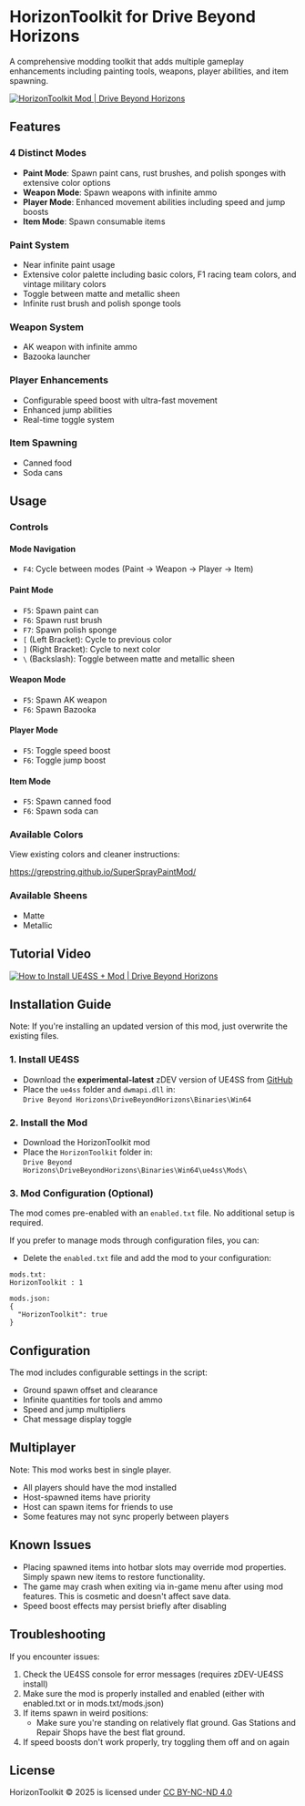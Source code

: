 # HorizonToolkit for Drive Beyond Horizons

A comprehensive modding toolkit that adds multiple gameplay enhancements including painting tools, weapons, player abilities, and item spawning.

[![HorizonToolkit Mod | Drive Beyond Horizons](https://img.youtube.com/vi/D33cNViTDfM/0.jpg)](https://www.youtube.com/watch?v=D33cNViTDfM)

## Features

### 4 Distinct Modes
- **Paint Mode**: Spawn paint cans, rust brushes, and polish sponges with extensive color options
- **Weapon Mode**: Spawn weapons with infinite ammo
- **Player Mode**: Enhanced movement abilities including speed and jump boosts
- **Item Mode**: Spawn consumable items

### Paint System
- Near infinite paint usage
- Extensive color palette including basic colors, F1 racing team colors, and vintage military colors
- Toggle between matte and metallic sheen
- Infinite rust brush and polish sponge tools

### Weapon System
- AK weapon with infinite ammo
- Bazooka launcher

### Player Enhancements
- Configurable speed boost with ultra-fast movement
- Enhanced jump abilities
- Real-time toggle system

### Item Spawning
- Canned food
- Soda cans

## Usage

### Controls

#### Mode Navigation
- `F4`: Cycle between modes (Paint → Weapon → Player → Item)

#### Paint Mode
- `F5`: Spawn paint can
- `F6`: Spawn rust brush  
- `F7`: Spawn polish sponge
- `[` (Left Bracket): Cycle to previous color
- `]` (Right Bracket): Cycle to next color
- `\` (Backslash): Toggle between matte and metallic sheen

#### Weapon Mode
- `F5`: Spawn AK weapon
- `F6`: Spawn Bazooka

#### Player Mode
- `F5`: Toggle speed boost
- `F6`: Toggle jump boost

#### Item Mode
- `F5`: Spawn canned food
- `F6`: Spawn soda can

### Available Colors

View existing colors and cleaner instructions:

https://grepstring.github.io/SuperSprayPaintMod/

### Available Sheens

- Matte
- Metallic

## Tutorial Video

[![How to Install UE4SS + Mod | Drive Beyond Horizons](https://img.youtube.com/vi/pWbKwe9b0e0/0.jpg)](https://www.youtube.com/watch?v=pWbKwe9b0e0)

## Installation Guide

Note: If you're installing an updated version of this mod, just overwrite the existing files.

### 1. Install UE4SS
- Download the **experimental-latest** zDEV version of UE4SS from [GitHub](https://github.com/UE4SS-RE/RE-UE4SS/releases/tag/experimental-latest)
- Place the `ue4ss` folder and `dwmapi.dll` in:  
  `Drive Beyond Horizons\DriveBeyondHorizons\Binaries\Win64`

### 2. Install the Mod
- Download the HorizonToolkit mod
- Place the `HorizonToolkit` folder in:  
  `Drive Beyond Horizons\DriveBeyondHorizons\Binaries\Win64\ue4ss\Mods\`

### 3. Mod Configuration (Optional)
The mod comes pre-enabled with an `enabled.txt` file. No additional setup is required.

If you prefer to manage mods through configuration files, you can:
- Delete the `enabled.txt` file and add the mod to your configuration:
```
mods.txt:
HorizonToolkit : 1

mods.json:
{
  "HorizonToolkit": true
}
```

## Configuration

The mod includes configurable settings in the script:
- Ground spawn offset and clearance
- Infinite quantities for tools and ammo
- Speed and jump multipliers
- Chat message display toggle

## Multiplayer

Note: This mod works best in single player.

- All players should have the mod installed
- Host-spawned items have priority
- Host can spawn items for friends to use
- Some features may not sync properly between players

## Known Issues

- Placing spawned items into hotbar slots may override mod properties. Simply spawn new items to restore functionality.
- The game may crash when exiting via in-game menu after using mod features. This is cosmetic and doesn't affect save data.
- Speed boost effects may persist briefly after disabling

## Troubleshooting

If you encounter issues:

1. Check the UE4SS console for error messages (requires zDEV-UE4SS install)
2. Make sure the mod is properly installed and enabled (either with enabled.txt or in mods.txt/mods.json)
3. If items spawn in weird positions:
   - Make sure you're standing on relatively flat ground. Gas Stations and Repair Shops have the best flat ground.
4. If speed boosts don't work properly, try toggling them off and on again

## License
HorizonToolkit © 2025 is licensed under [CC BY-NC-ND 4.0](https://creativecommons.org/licenses/by-nd/4.0/)

